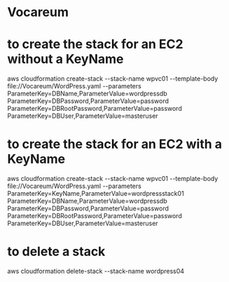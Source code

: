 # Vocareum
# to create the stack for an EC2 without a KeyName

aws cloudformation create-stack --stack-name wpvc01 --template-body file://Vocareum/WordPress.yaml --parameters ParameterKey=DBName,ParameterValue=wordpressdb ParameterKey=DBPassword,ParameterValue=password ParameterKey=DBRootPassword,ParameterValue=password ParameterKey=DBUser,ParameterValue=masteruser


# to create the stack for an EC2 with a KeyName
aws cloudformation create-stack --stack-name wpvc01 --template-body file://Vocareum/WordPress.yaml --parameters ParameterKey=KeyName,ParameterValue=wordpressstack01 ParameterKey=DBName,ParameterValue=wordpressdb ParameterKey=DBPassword,ParameterValue=password ParameterKey=DBRootPassword,ParameterValue=password ParameterKey=DBUser,ParameterValue=masteruser


# to delete a stack
aws cloudformation delete-stack --stack-name wordpress04

